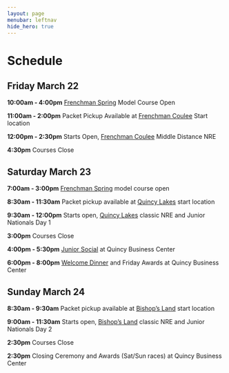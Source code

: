 ```yaml
---
layout: page
menubar: leftnav
hide_hero: true
---
```


# Schedule

## Friday March 22

**10:00am - 4:00pm** [Frenchman Spring](/venues/model) Model Course Open

**11:00am - 2:00pm** Packet Pickup Available at [Frenchman Coulee](/venues/friday) Start location

**12:00pm - 2:30pm** Starts Open, [Frenchman Coulee](/venues/friday) Middle Distance NRE

**4:30pm** Courses Close

## Saturday March 23

**7:00am - 3:00pm** [Frenchman Spring](/venues/model) model course open

**8:30am - 11:30am** Packet pickup available at [Quincy Lakes](/venues/saturday) start location

**9:30am - 12:00pm**  Starts open, [Quincy Lakes](/venues/saturday) classic NRE and Junior Nationals Day 1

**3:00pm** Courses Close

**4:00pm - 5:30pm** [Junior Social](/social-events) at Quincy Business Center

**6:00pm - 8:00pm** [Welcome Dinner](/social-events) and Friday Awards at Quincy Business Center

## Sunday March 24

**8:30am - 9:30am** Packet pickup available at [Bishop’s Land](/venues/sunday) start location

**9:00am - 11:30am**  Starts open, [Bishop’s Land](/venues/sunday) classic NRE and Junior Nationals Day 2

**2:30pm** Courses Close

**2:30pm** Closing Ceremony and Awards (Sat/Sun races) at Quincy Business Center
